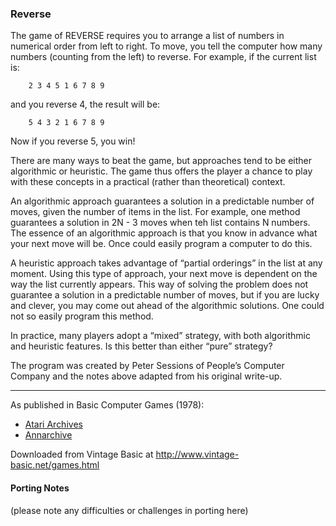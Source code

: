 ### Reverse

The game of REVERSE requires you to arrange a list of numbers in numerical order from left to right. To move, you tell the computer how many numbers (counting from the left) to reverse. For example, if the current list is:
```
    2 3 4 5 1 6 7 8 9
```

and you reverse 4, the result will be:
```
    5 4 3 2 1 6 7 8 9
```
Now if you reverse 5, you win!

There are many ways to beat the game, but approaches tend to be either algorithmic or heuristic. The game thus offers the player a chance to play with these concepts in a practical (rather than theoretical) context.

An algorithmic approach guarantees a solution in a predictable number of moves, given the number of items in the list. For example, one method guarantees a solution in 2N - 3 moves when teh list contains N numbers. The essence of an algorithmic approach is that you know in advance what your next move will be. Once could easily program a computer to do this.

A heuristic approach takes advantage of “partial orderings” in the list at any moment. Using this type of approach, your next move is dependent on the way the list currently appears. This way of solving the problem does not guarantee a solution in a predictable number of moves, but if you are lucky and clever, you may come out ahead of the algorithmic solutions. One could not so easily program this method.

In practice, many players adopt a “mixed” strategy, with both algorithmic and heuristic features. Is this better than either “pure” strategy?

The program was created by Peter Sessions of People’s Computer Company and the notes above adapted from his original write-up.

---

As published in Basic Computer Games (1978):
- [Atari Archives](https://www.atariarchives.org/basicgames/showpage.php?page=135)
- [Annarchive](https://annarchive.com/files/Basic_Computer_Games_Microcomputer_Edition.pdf#page=150)

Downloaded from Vintage Basic at
http://www.vintage-basic.net/games.html

#### Porting Notes

(please note any difficulties or challenges in porting here)

